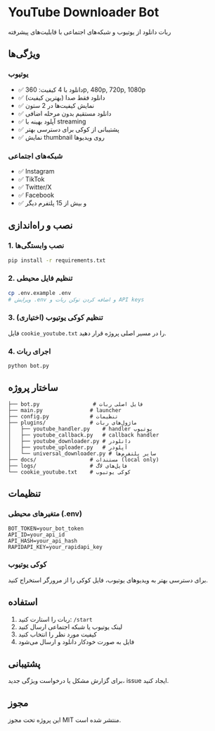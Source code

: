 # YouTube Downloader Bot

ربات دانلود از یوتیوب و شبکه‌های اجتماعی با قابلیت‌های پیشرفته

## ویژگی‌ها

### یوتیوب
- ✅ دانلود با 4 کیفیت: 360p, 480p, 720p, 1080p
- ✅ دانلود فقط صدا (بهترین کیفیت)
- ✅ نمایش کیفیت‌ها در 2 ستون
- ✅ دانلود مستقیم بدون مرحله اضافی
- ✅ آپلود بهینه با streaming
- ✅ پشتیبانی از کوکی برای دسترسی بهتر
- ✅ نمایش thumbnail روی ویدیوها

### شبکه‌های اجتماعی
- ✅ Instagram
- ✅ TikTok
- ✅ Twitter/X
- ✅ Facebook
- ✅ و بیش از 15 پلتفرم دیگر

## نصب و راه‌اندازی

### 1. نصب وابستگی‌ها
```bash
pip install -r requirements.txt
```

### 2. تنظیم فایل محیطی
```bash
cp .env.example .env
# ویرایش .env و اضافه کردن توکن ربات و API keys
```

### 3. تنظیم کوکی یوتیوب (اختیاری)
فایل `cookie_youtube.txt` را در مسیر اصلی پروژه قرار دهید.

### 4. اجرای ربات
```bash
python bot.py
```

## ساختار پروژه

```
├── bot.py                 # فایل اصلی ربات
├── main.py               # launcher
├── config.py             # تنظیمات
├── plugins/              # ماژول‌های ربات
│   ├── youtube_handler.py    # handler یوتیوب
│   ├── youtube_callback.py   # callback handler
│   ├── youtube_downloader.py # دانلودر
│   ├── youtube_uploader.py   # آپلودر
│   └── universal_downloader.py # سایر پلتفرم‌ها
├── docs/                 # مستندات (local only)
├── logs/                 # فایل‌های لاگ
└── cookie_youtube.txt    # کوکی یوتیوب
```

## تنظیمات

### متغیرهای محیطی (.env)
```
BOT_TOKEN=your_bot_token
API_ID=your_api_id
API_HASH=your_api_hash
RAPIDAPI_KEY=your_rapidapi_key
```

### کوکی یوتیوب
برای دسترسی بهتر به ویدیوهای یوتیوب، فایل کوکی را از مرورگر استخراج کنید.

## استفاده

1. ربات را استارت کنید: `/start`
2. لینک یوتیوب یا شبکه اجتماعی ارسال کنید
3. کیفیت مورد نظر را انتخاب کنید
4. فایل به صورت خودکار دانلود و ارسال می‌شود

## پشتیبانی

برای گزارش مشکل یا درخواست ویژگی جدید، issue ایجاد کنید.

## مجوز

این پروژه تحت مجوز MIT منتشر شده است.